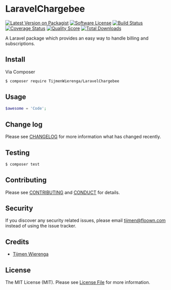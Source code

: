 # LaravelChargebee

[![Latest Version on Packagist][ico-version]][link-packagist]
[![Software License][ico-license]](LICENSE.md)
[![Build Status][ico-travis]][link-travis]
[![Coverage Status][ico-scrutinizer]][link-scrutinizer]
[![Quality Score][ico-code-quality]][link-code-quality]
[![Total Downloads][ico-downloads]][link-downloads]

A Laravel package which provides an easy way to handle billing and subscriptions.

## Install

Via Composer

``` bash
$ composer require TijmenWierenga/LaravelChargebee
```

## Usage

``` php
$awesome = 'Code';
```

## Change log

Please see [CHANGELOG](CHANGELOG.md) for more information what has changed recently.

## Testing

``` bash
$ composer test
```

## Contributing

Please see [CONTRIBUTING](CONTRIBUTING.md) and [CONDUCT](CONDUCT.md) for details.

## Security

If you discover any security related issues, please email tijmen@floown.com instead of using the issue tracker.

## Credits

- [Tijmen Wierenga][link-author]

## License

The MIT License (MIT). Please see [License File](LICENSE.md) for more information.

[ico-version]: https://img.shields.io/packagist/v/TijmenWierenga/LaravelChargebee.svg?style=flat-square
[ico-license]: https://img.shields.io/badge/license-MIT-brightgreen.svg?style=flat-square
[ico-travis]: https://img.shields.io/travis/TijmenWierenga/LaravelChargebee/master.svg?style=flat-square
[ico-scrutinizer]: https://img.shields.io/scrutinizer/coverage/g/TijmenWierenga/LaravelChargebee.svg?style=flat-square
[ico-code-quality]: https://img.shields.io/scrutinizer/g/TijmenWierenga/LaravelChargebee.svg?style=flat-square
[ico-downloads]: https://img.shields.io/packagist/dt/TijmenWierenga/LaravelChargebee.svg?style=flat-square

[link-packagist]: https://packagist.org/packages/TijmenWierenga/LaravelChargebee
[link-travis]: https://travis-ci.org/TijmenWierenga/LaravelChargebee
[link-scrutinizer]: https://scrutinizer-ci.com/g/TijmenWierenga/LaravelChargebee/code-structure
[link-code-quality]: https://scrutinizer-ci.com/g/TijmenWierenga/LaravelChargebee
[link-downloads]: https://packagist.org/packages/TijmenWierenga/LaravelChargebee
[link-author]: https://github.com/TijmenWierenga
[link-contributors]: ../../contributors
